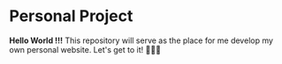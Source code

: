 # Personal Project

**Hello World !!!** This repository will serve as the place for me develop my own personal website. Let's get to it! 🚀🚀🚀